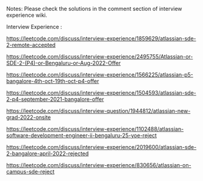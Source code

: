 Notes: 
Please check the solutions in the comment section of interview experience wiki.

Interview Experience :

https://leetcode.com/discuss/interview-experience/1859629/atlassian-sde-2-remote-accepted

https://leetcode.com/discuss/interview-experience/2495755/Atlassian-or-SDE-2-(P4)-or-Bengaluru-or-Aug-2022-Offer

https://leetcode.com/discuss/interview-experience/1566225/atlassian-p5-bangalore-4th-oct-19th-oct-p4-offer

https://leetcode.com/discuss/interview-experience/1504593/atlassian-sde-2-p4-september-2021-bangalore-offer

https://leetcode.com/discuss/interview-question/1944812/atlassian-new-grad-2022-onsite

https://leetcode.com/discuss/interview-experience/1102488/atlassian-software-development-engineer-ii-bengaluru-25-yoe-reject

https://leetcode.com/discuss/interview-experience/2019600/atlassian-sde-2-bangalore-april-2022-rejected

https://leetcode.com/discuss/interview-experience/830656/atlassian-on-campus-sde-reject